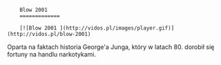 
        Blow 2001 
        =============
        
        [![Blow 2001 ](http://vidos.pl/images/player.gif)](http://vidos.pl/blow-2001)
        
        
 Oparta na faktach historia George'a Junga, który w latach 80. dorobił się fortuny na handlu narkotykami.
    
